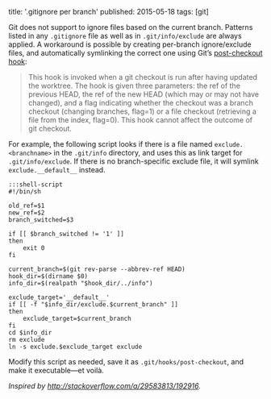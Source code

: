 title: '.gitignore per branch'
published: 2015-05-18
tags: [git]

Git does not support to ignore files based on the current branch.  Patterns
listed in any `.gitignore` file as well as in `.git/info/exclude` are always
applied.  A workaround is possible by creating per-branch ignore/exclude
files, and automatically symlinking the correct one using Git’s
[post-checkout hook][1]:

> This hook is invoked when a git checkout is run after having updated the
> worktree. The hook is given three parameters: the ref of the previous HEAD,
> the ref of the new HEAD (which may or may not have changed), and a flag
> indicating whether the checkout was a branch checkout (changing branches,
> flag=1) or a file checkout (retrieving a file from the index, flag=0). This
> hook cannot affect the outcome of git checkout.

For example, the following script looks if there is a file named
`exclude.<branchname>` in the `.git/info` directory, and uses this as link
target for `.git/info/exclude`.  If there is no branch-specific exclude file,
it will symlink `exclude.__default__` instead.

    :::shell-script
    #!/bin/sh

    old_ref=$1
    new_ref=$2
    branch_switched=$3

    if [[ $branch_switched != '1' ]]
    then
        exit 0
    fi

    current_branch=$(git rev-parse --abbrev-ref HEAD)
    hook_dir=$(dirname $0)
    info_dir=$(realpath "$hook_dir/../info")

    exclude_target='__default__'
    if [[ -f "$info_dir/exclude.$current_branch" ]]
    then
        exclude_target=$current_branch
    fi
    cd $info_dir
    rm exclude
    ln -s exclude.$exclude_target exclude

Modify this script as needed, save it as `.git/hooks/post-checkout`, and make
it executable—et voilà.

*Inspired by <http://stackoverflow.com/a/29583813/192916>.*

[1]: http://git-scm.com/docs/githooks#_post_checkout
